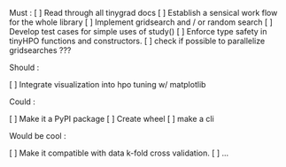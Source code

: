 
Must : 
[ ] Read through all tinygrad docs
[ ] Establish a sensical work flow for the whole library
[ ] Implement gridsearch and / or random search
[ ] Develop test cases for simple uses of study()
[ ] Enforce type safety in tinyHPO functions and constructors.
[ ] check if possible to parallelize gridsearches ??? 

Should :

[ ] Integrate visualization into hpo tuning w/ matplotlib

Could : 

[ ] Make it a PyPI package
[ ] Create wheel
[ ] make a cli


Would be cool : 

[ ] Make it compatible with data k-fold cross validation.
[ ] ...
